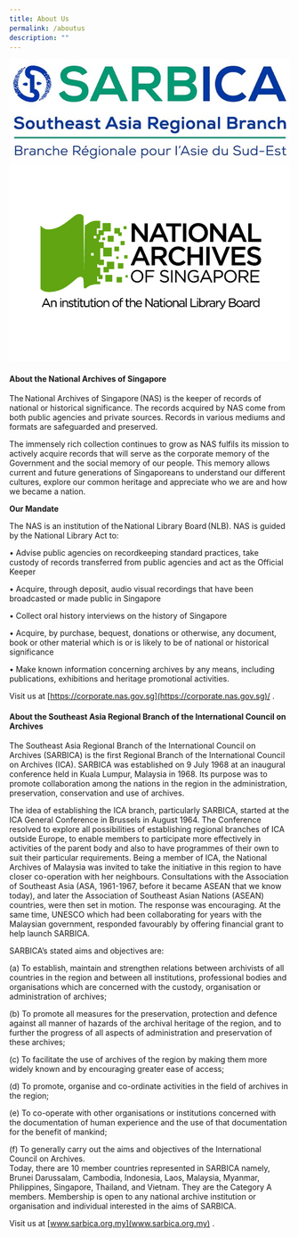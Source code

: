 ```yaml
---
title: About Us
permalink: /aboutus
description: ""
---
```

![](/images/Logo_SARBICA_New.jpg)
![](/images/NAS%20JPEG%20COLOUR.jpg)
#### About the National Archives of Singapore

The National Archives of Singapore (NAS) is the keeper of records of national or historical significance. The records acquired by NAS come from both public agencies and private sources. Records in various mediums and formats are safeguarded and preserved. 

The immensely rich collection continues to grow as NAS fulfils its mission to actively acquire records that will serve as the corporate memory of the Government and the social memory of our people. This memory allows current and future generations of Singaporeans to understand our different cultures, explore our common heritage and appreciate who we are and how we became  a nation. 

**Our Mandate**

The NAS is an institution of the National Library Board (NLB). NAS is guided by the National Library Act to: 

•	Advise public agencies on recordkeeping standard practices, take custody of records transferred from public agencies and act as the Official Keeper 

•	Acquire, through deposit, audio visual recordings that have been broadcasted or made public in Singapore 

•	Collect oral history interviews on the history of Singapore 

•	Acquire, by purchase, bequest, donations or otherwise, any document, book or other material which is or is likely to be of national or historical significance 

•	Make known information concerning archives by any means, including publications, exhibitions and heritage promotional activities. 

Visit us at [https://corporate.nas.gov.sg](https://corporate.nas.gov.sg)/ . 

#### About the Southeast Asia Regional Branch of the International Council on Archives

The Southeast Asia Regional Branch of the International Council on Archives (SARBICA) is the first Regional Branch of the International Council on Archives (ICA). SARBICA was established on 9 July 1968 at an inaugural conference held in Kuala Lumpur, Malaysia in 1968. Its purpose was to promote collaboration among the nations in the region in the administration, preservation, conservation and use of archives.

The idea of establishing the ICA branch, particularly SARBICA, started at the ICA General Conference in Brussels in August 1964. The Conference resolved to explore all possibilities of establishing regional branches of ICA outside Europe, to enable members to participate more effectively in activities of the parent body and also to have programmes of their own to suit their particular requirements. Being a member of ICA, the National Archives of Malaysia was invited to take the initiative in this region to have closer co-operation with her neighbours. Consultations with the Association of Southeast Asia (ASA, 1961-1967, before it became ASEAN that we know today), and later the Association of Southeast Asian Nations (ASEAN) countries, were then set in motion. The response was encouraging. At the same time, UNESCO which had been collaborating for years with the Malaysian government, responded favourably by offering financial grant to help launch SARBICA. 

SARBICA’s stated aims and objectives are:

(a)	To establish, maintain and strengthen relations between archivists of all countries in the region and between all institutions, professional bodies and organisations which are concerned with the custody, organisation or administration of archives;

(b)	To promote all measures for the preservation, protection and defence against all manner of hazards of the archival heritage of the region, and to further the progress of all aspects of administration and preservation of these archives;

(c)	To facilitate the use of archives of the region by making them more widely known and by encouraging greater ease of access;

(d)	To promote, organise and co-ordinate activities in the field of archives in the region;

(e)	To co-operate with other organisations or institutions concerned with the documentation of human experience and the use of that documentation for the benefit of mankind; 

(f)	To generally carry out the aims and objectives of the International Council on Archives.   
Today, there are 10 member countries represented in SARBICA namely, Brunei Darussalam, Cambodia, Indonesia, Laos, Malaysia, Myanmar, Philippines, Singapore, Thailand, and Vietnam. They are the Category A members. Membership is open to any national archive institution or organisation and individual interested in the aims of SARBICA.

Visit us at [www.sarbica.org.my](www.sarbica.org.my) .